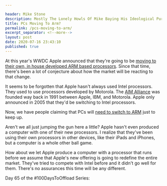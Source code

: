 ```yaml
---

header: Mike Stone
description: Mostly The Lonely Howls Of Mike Baying His Ideological Purity At The Moon
title: PCs Moving To Arm?
permalink: /pcs-moving-to-arm/
excerpt_separator: <!--more-->
layout: post
date: 2020-07-16 23:43:10
published: true
---
```



At this year's WWDC Apple announced that they're going to be [moving to their own, in house developed ARM based processors](https://www.cnet.com/news/apple-gives-macs-brain-transplant-new-arm-chips-starting-this-year-wwdc-2020/). Since that time, there's been a lot of conjecture about how the market will be reacting to that change. 

<!--more-->

It seems to be forgotten that Apple hasn't always used Intel processors. They used to use processors developed by Motorola. The [AIM Alliance](https://en.wikipedia.org/wiki/AIM_alliance) was founded way back in 1991 between Apple, IBM, and Motorola. Apple only announced in 2005 that they'd be switching to Intel processors.

Now, we have people claiming that PCs will [need to switch to ARM](https://wccftech.com/windows-pcs-will-have-to-switch-over-to-arm-cpus-eventually-to-match-apples-future-offerings-says-former-mac-chief/) just to keep up.

Aren't we all just jumping the gun here a little? Apple hasn't even produced a computer with one of their new processors. I realize that they've been using their own processors in other devices, like their iPads and iPhones, but a computer is a whole other ball game. 

How about we let Apple produce a computer with a processor that runs before we assume that Apple's new offering is going to redefine the entire market. They've tried to compete with Intel before and it didn't go well for them. There's no assurances this time will be any different.

Day 65 of the #100DaysToOffload Series:
